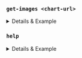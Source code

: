 
### `get-images <chart-url>`

<details>
  <summary>Details & Example</summary>
  
  Return all docker images from a given helm-chart.

  ```bash
  $ helm-utils get-images https://qlik.bintray.com/stable/qsefe-0.1.36.tgz
  ```
  
  returns
  
  ```bash
  Images being used in https://qlik.bintray.com/edge/qsefe-0.1.99.tgz:
  (18 images)
  
  - bitnami/mongodb:3.7.1-r0
  - bitnami/redis:4.0.10
  - bitnami/redis:4.0.9
  - qlik-docker-qsefe.bintray.io/collections:0.1.16
  - qlik-docker-qsefe.bintray.io/edge-auth:0.6.3
  - qlik-docker-qsefe.bintray.io/engine:12.216.0
  - qlik-docker-qsefe.bintray.io/feature-flags:0.2.1
  - qlik-docker-qsefe.bintray.io/hub:1.0.4
  - qlik-docker-qsefe.bintray.io/licenses:1.0.5
  - qlik-docker-qsefe.bintray.io/locale:1.0.0
  - qlik-docker-qsefe.bintray.io/policy-decision-service:1.1.2
  - qlik-docker-qsefe.bintray.io/qix-sessions:0.1.6
  - qlik-docker-qsefe.bintray.io/resource-library:1.6.1
  - qlik-docker-qsefe.bintray.io/sense-client:5.43.0
  - qlik-docker-qsefe.bintray.io/tenants:0.3.2
  - qlik-docker-qsefe.bintray.io/users:0.1.6
  - qlikcore/mira:0.3.1
  - traefik
  ```  
</details>


### `help`

<details>
  <summary>Details & Example</summary>
Show the help for `helm-utils`.

```
$ helm-utils hellp
```  
</details>

